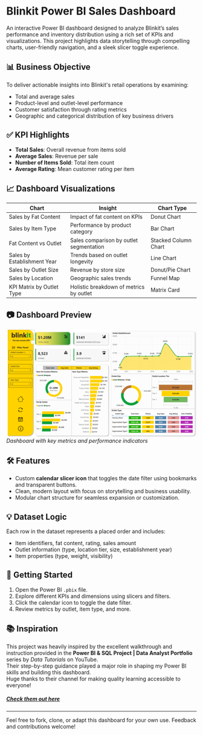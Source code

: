 # Blinkit Power BI Sales Dashboard

An interactive Power BI dashboard designed to analyze Blinkit’s sales performance and inventory distribution using a rich set of KPIs and visualizations. This project highlights data storytelling through compelling charts, user-friendly navigation, and a sleek slicer toggle experience.

## 📊 Business Objective

To deliver actionable insights into Blinkit's retail operations by examining:
- Total and average sales
- Product-level and outlet-level performance
- Customer satisfaction through rating metrics
- Geographic and categorical distribution of key business drivers

## ✅ KPI Highlights

- **Total Sales**: Overall revenue from items sold
- **Average Sales**: Revenue per sale
- **Number of Items Sold**: Total item count
- **Average Rating**: Mean customer rating per item

## 📈 Dashboard Visualizations

| Chart | Insight | Chart Type |
|-------|---------|------------|
| Sales by Fat Content | Impact of fat content on KPIs | Donut Chart |
| Sales by Item Type | Performance by product category | Bar Chart |
| Fat Content vs Outlet | Sales comparison by outlet segmentation | Stacked Column Chart |
| Sales by Establishment Year | Trends based on outlet longevity | Line Chart |
| Sales by Outlet Size | Revenue by store size | Donut/Pie Chart |
| Sales by Location | Geographic sales trends | Funnel Map |
| KPI Matrix by Outlet Type | Holistic breakdown of metrics by outlet | Matrix Card |

## 📷 Dashboard Preview

![Home Dashboard](BlinkIT_Dashboard.png)  
*Dashboard with key metrics and performance indicators*

## 🛠 Features

- Custom **calendar slicer icon** that toggles the date filter using bookmarks and transparent buttons.
- Clean, modern layout with focus on storytelling and business usability.
- Modular chart structure for seamless expansion or customization.

## 💡 Dataset Logic

Each row in the dataset represents a placed order and includes:
- Item identifiers, fat content, rating, sales amount
- Outlet information (type, location tier, size, establishment year)
- Item properties (type, weight, visibility)

## 🚀 Getting Started

1. Open the Power BI `.pbix` file.
2. Explore different KPIs and dimensions using slicers and filters.
3. Click the calendar icon to toggle the date filter.
4. Review metrics by outlet, item type, and more.

## 📚 Inspiration

This project was heavily inspired by the excellent walkthrough and instruction provided in the **Power BI & SQL Project | Data Analyst Portfolio** series by *Data Tutorials* on YouTube.  
Their step-by-step guidance played a major role in shaping my Power BI skills and building this dashboard.  
Huge thanks to their channel for making quality learning accessible to everyone!

##### [Check them out here](https://www.youtube.com/@DataTutorials1)
---

Feel free to fork, clone, or adapt this dashboard for your own use. Feedback and contributions welcome!


